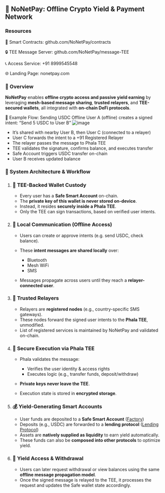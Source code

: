
## 📡 NoNetPay: Offline Crypto Yield & Payment Network


### Resources
🔗 Smart Contracts: github.com/NoNetPay/contracts

🔒 TEE Message Server: github.com/NoNetPay/message-TEE

📞 Access Service: +91 8999545548

🌐 Landing Page: nonetpay.com

### 🔧 Overview

**NoNetPay** enables **offline crypto access and passive yield earning** by leveraging **mesh-based message sharing**, **trusted relayers**, and **TEE-secured wallets**, all integrated with **on-chain DeFi protocols**.

🧬 Example Flow: Sending USDC Offline
User A (offline) creates a signed intent:
“Send 5 USDC to User B”
![image](https://github.com/user-attachments/assets/4c607b27-dad5-4dab-bcab-c05c9a6608f8)

- It’s shared with nearby User B, then User C (connected to a relayer)
- User C forwards the intent to a +91 Registered Relayer
- The relayer passes the message to Phala TEE
- TEE validates the signature, confirms balance, and executes transfer
- Safe Account triggers USDC transfer on-chain
- User B receives updated balance


### 🧩 System Architecture & Workflow

1. ### 🔐 TEE-Backed Wallet Custody

   * Every user has a **Safe Smart Account** on-chain.
   * The **private key of this wallet is never stored on-device**.
   * Instead, it resides **securely inside a Phala TEE**.
   * Only the TEE can sign transactions, based on verified user intents.

2. ### 📲 Local Communication (Offline Access)

   * Users can create or approve intents (e.g. send USDC, check balance).
   * These **intent messages are shared locally** over:

     * Bluetooth
     * Mesh WiFi
     * SMS
   * Messages propagate across users until they reach a **relayer-connected user**.

3. ### 🔁 Trusted Relayers

   * Relayers are **registered nodes** (e.g., country-specific SMS gateways).
   * These nodes forward the signed user intents to the **Phala TEE**, unmodified.
   * List of registered services is maintained by NoNetPay and validated on-chain.

4. ### 🧠 Secure Execution via Phala TEE

   * Phala validates the message:

     * Verifies the user identity & access rights
     * Executes logic (e.g., transfer funds, deposit/withdraw)
   * **Private keys never leave the TEE**.
   * Execution state is stored in **encrypted storage**.

5. ### 💰 Yield-Generating Smart Accounts

   * User funds are deposited to a **Safe Smart Account**
     ([Factory](https://pharosscan.xyz/address/0x3a689E0bB15655Dd71312AaD8BB734c434193F3b))
   * Deposits (e.g., USDC) are forwarded to a **lending protocol**
     ([Lending Protocol](https://pharosscan.xyz/address/0x0cdc955265276C912824750C66900FFe66cbE17f))
   * Assets are **natively supplied as liquidity** to earn yield automatically.
   * These funds can also be **composed into other protocols** to optimize yield.

6. ### 🔄 Yield Access & Withdrawal

   * Users can later request withdrawal or view balances using the same **offline message propagation model**.
   * Once the signed message is relayed to the TEE, it processes the request and updates the Safe wallet state accordingly.

